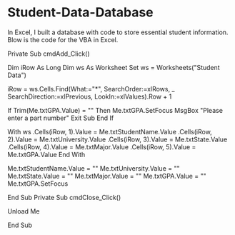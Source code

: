 # Student-Data-Database
In Excel, I built a database with code to store essential student information.
Blow is the code for the VBA in Excel.

Private Sub cmdAdd_Click()

Dim iRow As Long
Dim ws As Worksheet
Set ws = Worksheets("Student Data")

iRow = ws.Cells.Find(What:="*", SearchOrder:=xlRows, _
    SearchDirection:=xlPrevious, LookIn:=xlValues).Row + 1

If Trim(Me.txtGPA.Value) = "" Then
  Me.txtGPA.SetFocus
  MsgBox "Please enter a part number"
  Exit Sub
End If

With ws
  .Cells(iRow, 1).Value = Me.txtStudentName.Value
  .Cells(iRow, 2).Value = Me.txtUniversity.Value
  .Cells(iRow, 3).Value = Me.txtState.Value
  .Cells(iRow, 4).Value = Me.txtMajor.Value
  .Cells(iRow, 5).Value = Me.txtGPA.Value
End With

Me.txtStudentName.Value = ""
Me.txtUniversity.Value = ""
Me.txtState.Value = ""
Me.txtMajor.Value = ""
Me.txtGPA.Value = ""
Me.txtGPA.SetFocus

End Sub
Private Sub cmdClose_Click()
  
  Unload Me

End Sub
